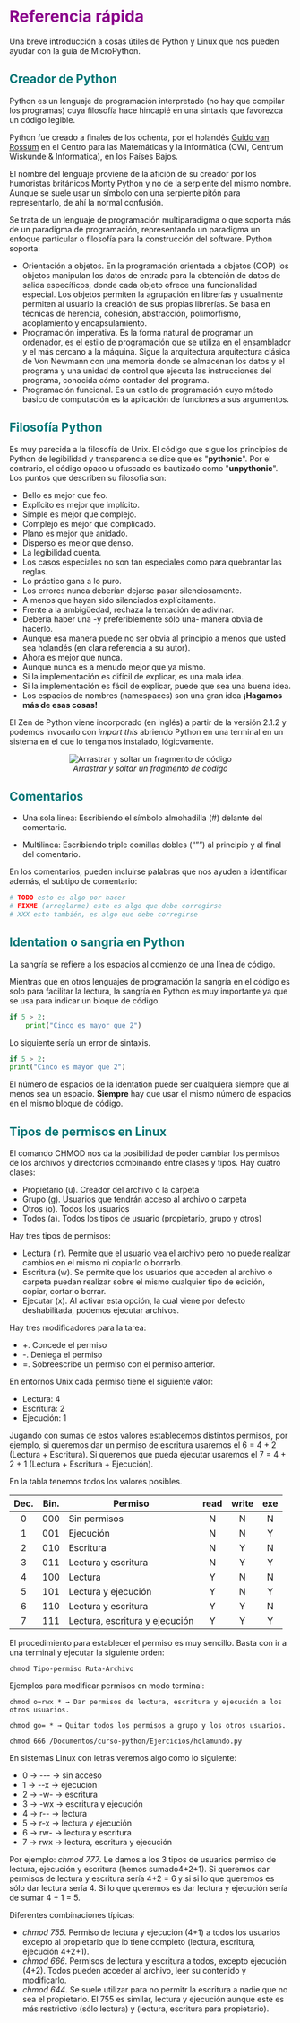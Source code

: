 # <FONT COLOR=#8B008B>Referencia rápida</font>
Una breve introducción a cosas útiles de Python y Linux que nos pueden ayudar con la guía de MicroPython.

## <FONT COLOR=#007575>**Creador de Python**</font>
Python es un lenguaje de programación interpretado (no hay que compilar los programas) cuya filosofía hace hincapié en una sintaxis que favorezca un código legible.

Python fue creado a finales de los ochenta, por el holandés [Guido van Rossum](https://es.wikipedia.org/wiki/Guido_van_Rossum) en el Centro para las Matemáticas y la Informática (CWI, Centrum Wiskunde & Informatica), en los Países Bajos.

El nombre del lenguaje proviene de la afición de su creador por los humoristas británicos Monty Python y no de la serpiente del mismo nombre. Aunque se suele usar un símbolo con una serpiente pitón para representarlo, de ahí la normal confusión.

Se trata de un lenguaje de programación multiparadigma o que soporta más de un paradigma de programación, representando un paradigma un enfoque particular o filosofía para la construcción del software. Python soporta:

* Orientación a objetos. En la programación orientada a objetos (OOP) los objetos manipulan los datos de entrada para la obtención de datos de salida específicos, donde cada objeto ofrece una funcionalidad especial. Los objetos permiten la agrupación en librerías y usualmente permiten al usuario la creación de sus propias librerías. Se basa en técnicas de herencia, cohesión, abstracción, polimorfismo, acoplamiento y encapsulamiento.
* Programación imperativa. Es la forma natural de programar un ordenador, es el estilo de programación que se utiliza en el ensamblador y el más cercano a la máquina. Sigue la arquitectura arquitectura clásica de Von Newmann con una memoria donde se almacenan los datos y el programa y una unidad de control que ejecuta las instrucciones del programa, conocida cómo contador del programa.
* Programación funcional. Es un estilo de programación cuyo método básico de computación es la aplicación de funciones a sus argumentos.

## <FONT COLOR=#007575>**Filosofía Python**</font>
Es muy parecida a la filosofía de Unix. El código que sigue los principios de Python de legibilidad y transparencia se dice que es "**pythonic**". Por el contrario, el código opaco u ofuscado es bautizado como "**unpythonic**". Los puntos que describen su filosofia son:

* Bello es mejor que feo.
* Explícito es mejor que implícito.
* Simple es mejor que complejo.
* Complejo es mejor que complicado.
* Plano es mejor que anidado.
* Disperso es mejor que denso.
* La legibilidad cuenta.
* Los casos especiales no son tan especiales como para quebrantar las reglas.
* Lo práctico gana a lo puro.
* Los errores nunca deberían dejarse pasar silenciosamente.
* A menos que hayan sido silenciados explícitamente.
* Frente a la ambigüedad, rechaza la tentación de adivinar.
* Debería haber una -y preferiblemente sólo una- manera obvia de hacerlo.
* Aunque esa manera puede no ser obvia al principio a menos que usted sea holandés (en clara referencia a su autor).
* Ahora es mejor que nunca.
* Aunque nunca es a menudo mejor que ya mismo.
* Si la implementación es difícil de explicar, es una mala idea.
* Si la implementación es fácil de explicar, puede que sea una buena idea.
* Los espacios de nombres (namespaces) son una gran idea **¡Hagamos más de esas cosas!**

El Zen de Python viene incorporado (en inglés) a partir de la versión 2.1.2 y podemos invocarlo con *import this* abriendo Python en una terminal en un sistema en el que lo tengamos instalado, lógicvamente.

<center>

![Arrastrar y soltar un fragmento de código](../img/guias/upy/zen.png)  
*Arrastrar y soltar un fragmento de código*

</center>

## <FONT COLOR=#007575>**Comentarios**</font>

* Una sola linea: Escribiendo el símbolo almohadilla (#) delante del comentario.

* Multilinea: Escribiendo triple comillas dobles (“””) al principio y al final del comentario.

En los comentarios, pueden incluirse palabras que nos ayuden a identificar además, el subtipo de comentario:

~~~python
# TODO esto es algo por hacer
# FIXME (arreglarme) esto es algo que debe corregirse
# XXX esto también, es algo que debe corregirse
~~~

## <FONT COLOR=#007575>**Identation o sangria en Python**</font>
La sangría se refiere a los espacios al comienzo de una línea de código.

Mientras que en otros lenguajes de programación la sangría en el código es solo para facilitar la lectura, la sangría en Python es muy importante ya que se usa para indicar un bloque de código.

~~~python
if 5 > 2:
    print("Cinco es mayor que 2")
~~~

Lo siguiente sería un error de sintaxis.

~~~python
if 5 > 2:
print("Cinco es mayor que 2")
~~~

El número de espacios de la identation puede ser cualquiera siempre que al menos sea un espacio. **Siempre** hay que usar el mismo número de espacios en el mismo bloque de código.

## <FONT COLOR=#007575>**Tipos de permisos en Linux**</font>
El comando CHMOD nos da la posibilidad de poder cambiar los permisos de los archivos y directorios combinando entre clases y tipos. Hay cuatro clases:

* Propietario (u). Creador del archivo o la carpeta
* Grupo (g). Usuarios que tendrán acceso al archivo o carpeta
* Otros (o). Todos los usuarios
* Todos (a). Todos los tipos de usuario (propietario, grupo y otros)

Hay tres tipos de permisos:

* Lectura ( r). Permite que el usuario vea el archivo pero no puede realizar cambios en el mismo ni copiarlo o borrarlo.
* Escritura (w). Se permite que los usuarios que acceden al archivo o carpeta puedan realizar sobre el mismo cualquier tipo de edición, copiar, cortar o borrar.
* Ejecutar (x). Al activar esta opción, la cual viene por defecto deshabilitada, podemos ejecutar archivos.

Hay tres modificadores para la tarea:

* +. Concede el permiso
* -. Deniega el permiso
* =. Sobreescribe un permiso con el permiso anterior.

En entornos Unix cada permiso tiene el siguiente valor:

* Lectura: 4
* Escritura: 2
* Ejecución: 1

Jugando con sumas de estos valores establecemos distintos permisos, por ejemplo, si queremos dar un permiso de escritura usaremos el 6 = 4 + 2 (Lectura + Escritura). Si queremos que pueda ejecutar usaremos el 7 = 4 + 2 + 1 (Lectura + Escritura + Ejecución).

En la tabla tenemos todos los valores posibles.

<center>

|**Dec.**|**Bin.**|**Permiso**|**read**|**write**|**exe**|
|:-:|:-:|---|:-:|:-:|:-:|
|0|000|Sin permisos|N|N|N|
|1|001|Ejecución|N|N|Y|
|2|010|Escritura|N|Y|N|
|3|011|Lectura y escritura|N|Y|Y|
|4|100|Lectura|Y|N|N|
|5|101|Lectura y ejecución|Y|N|Y|
|6|110|Lectura y escritura|Y|Y|N|
|7|111|Lectura, escritura y ejecución|Y|Y|Y|

</center>

El procedimiento para establecer el permiso es muy sencillo. Basta con ir a una terminal y ejecutar la siguiente orden:

~~~
chmod Tipo-permiso Ruta-Archivo
~~~

Ejemplos para modificar permisos en modo terminal:

~~~
chmod o=rwx * → Dar permisos de lectura, escritura y ejecución a los otros usuarios.

chmod go= * → Quitar todos los permisos a grupo y los otros usuarios.

chmod 666 /Documentos/curso-python/Ejercicios/holamundo.py
~~~

En sistemas Linux con letras veremos algo como lo siguiente:

* 0 → ---  → sin acceso
* 1 → --x → ejecución
* 2 → -w- → escritura
* 3 → -wx → escritura y ejecución
* 4 → r-- → lectura
* 5 → r-x → lectura y ejecución
* 6 → rw- → lectura y escritura
* 7 → rwx → lectura, escritura y ejecución

Por ejemplo: *chmod 777*. Le damos a los 3 tipos de usuarios permiso de lectura, ejecución y escritura (hemos sumado4+2+1).  Si queremos dar permisos de lectura y escritura sería 4+2 = 6 y si si lo que queremos es sólo dar lectura sería 4. Si lo que queremos es dar lectura y ejecución sería de sumar 4 + 1 = 5.

Diferentes combinaciones típicas:

* *chmod 755*. Permiso de lectura y ejecución (4+1) a todos los usuarios excepto al propietario que lo tiene completo (lectura, escritura, ejecución 4+2+1).
* *chmod 666*. Permisos de lectura y escritura a todos, excepto ejecución (4+2). Todos pueden acceder al archivo, leer su contenido y modificarlo.
* *chmod 644*. Se suele utilizar para no permitr la escritura a nadie que no sea el propietario. El 755 es similar, lectura y ejecución aunque este es más restrictivo (sólo lectura) y (lectura, escritura para propietario).
